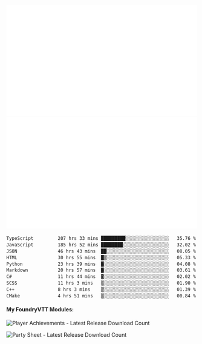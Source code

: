 
![](https://raw.githubusercontent.com/eddiedover/ghstats/master/generated/overview.svg)
![](https://raw.githubusercontent.com/eddiedover/ghstats/master/generated/languages.svg)

<!--START_SECTION:waka-->

```txt
TypeScript         207 hrs 33 mins █████████░░░░░░░░░░░░░░░░   35.76 %
JavaScript         185 hrs 52 mins ████████░░░░░░░░░░░░░░░░░   32.02 %
JSON               46 hrs 43 mins  ██░░░░░░░░░░░░░░░░░░░░░░░   08.05 %
HTML               30 hrs 55 mins  █▒░░░░░░░░░░░░░░░░░░░░░░░   05.33 %
Python             23 hrs 39 mins  █░░░░░░░░░░░░░░░░░░░░░░░░   04.08 %
Markdown           20 hrs 57 mins  █░░░░░░░░░░░░░░░░░░░░░░░░   03.61 %
C#                 11 hrs 44 mins  ▓░░░░░░░░░░░░░░░░░░░░░░░░   02.02 %
SCSS               11 hrs 3 mins   ▒░░░░░░░░░░░░░░░░░░░░░░░░   01.90 %
C++                8 hrs 3 mins    ▒░░░░░░░░░░░░░░░░░░░░░░░░   01.39 %
CMake              4 hrs 51 mins   ▒░░░░░░░░░░░░░░░░░░░░░░░░   00.84 %
```

<!--END_SECTION:waka-->

#### My FoundryVTT Modules:

  ![Player Achievements - Latest Release Download Count](https://img.shields.io/badge/dynamic/json?label=Player%20Achievements%20-%20Downloads@latest&query=assets%5B1%5D.download_count&url=https%3A%2F%2Fapi.github.com%2Frepos%2FEddieDover%2Ffvtt-player-achievements%2Freleases%2Flatest)

  ![Party Sheet - Latest Release Download Count](https://img.shields.io/badge/dynamic/json?label=Party%20Sheet%20-%20Downloads@latest&query=assets%5B1%5D.download_count&url=https%3A%2F%2Fapi.github.com%2Frepos%2FEddieDover%2Ffvtt-party-sheet%2Freleases%2Flatest)

<a rel="me" href="https://techhub.social/@EddieDover"></a>
